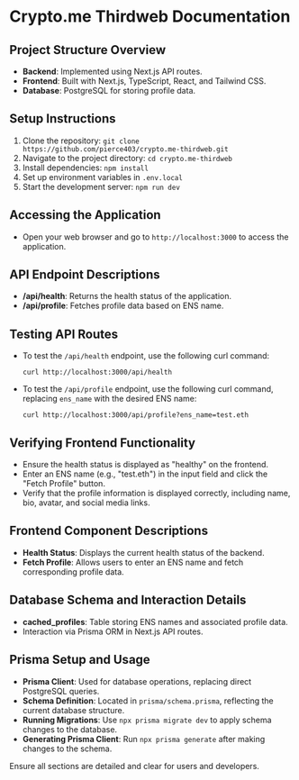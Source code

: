 # Crypto.me Thirdweb Documentation

## Project Structure Overview
- **Backend**: Implemented using Next.js API routes.
- **Frontend**: Built with Next.js, TypeScript, React, and Tailwind CSS.
- **Database**: PostgreSQL for storing profile data.

## Setup Instructions
1. Clone the repository: `git clone https://github.com/pierce403/crypto.me-thirdweb.git`
2. Navigate to the project directory: `cd crypto.me-thirdweb`
3. Install dependencies: `npm install`
4. Set up environment variables in `.env.local`
5. Start the development server: `npm run dev`

## Accessing the Application
- Open your web browser and go to `http://localhost:3000` to access the application.

## API Endpoint Descriptions
- **/api/health**: Returns the health status of the application.
- **/api/profile**: Fetches profile data based on ENS name.

## Testing API Routes
- To test the `/api/health` endpoint, use the following curl command:
  ```
  curl http://localhost:3000/api/health
  ```
- To test the `/api/profile` endpoint, use the following curl command, replacing `ens_name` with the desired ENS name:
  ```
  curl http://localhost:3000/api/profile?ens_name=test.eth
  ```

## Verifying Frontend Functionality
- Ensure the health status is displayed as "healthy" on the frontend.
- Enter an ENS name (e.g., "test.eth") in the input field and click the "Fetch Profile" button.
- Verify that the profile information is displayed correctly, including name, bio, avatar, and social media links.

## Frontend Component Descriptions
- **Health Status**: Displays the current health status of the backend.
- **Fetch Profile**: Allows users to enter an ENS name and fetch corresponding profile data.

## Database Schema and Interaction Details
- **cached_profiles**: Table storing ENS names and associated profile data.
- Interaction via Prisma ORM in Next.js API routes.

## Prisma Setup and Usage
- **Prisma Client**: Used for database operations, replacing direct PostgreSQL queries.
- **Schema Definition**: Located in `prisma/schema.prisma`, reflecting the current database structure.
- **Running Migrations**: Use `npx prisma migrate dev` to apply schema changes to the database.
- **Generating Prisma Client**: Run `npx prisma generate` after making changes to the schema.

Ensure all sections are detailed and clear for users and developers.

